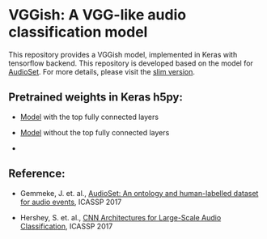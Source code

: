 # VGGish: A VGG-like audio classification model 

This repository provides a VGGish model, implemented in Keras with tensorflow backend. This repository is developed 
based on the model for [AudioSet](https://research.google.com/audioset/index.html). 
For more details, please visit the [slim version](https://github.com/tensorflow/models/tree/master/research/audioset).

## Pretrained weights in Keras h5py:

* [Model](https://drive.google.com/open?id=1mhqXZ8CANgHyepum7N4yrjiyIg6qaMe6) with the top fully connected layers

* [Model](https://drive.google.com/open?id=16JrWEedwaZFVZYvn1woPKCuWx85Ghzkp) without the top fully connected layers

* 

## Reference:

* Gemmeke, J. et. al.,
  [AudioSet: An ontology and human-labelled dataset for audio events](https://research.google.com/pubs/pub45857.html),
  ICASSP 2017

* Hershey, S. et. al.,
  [CNN Architectures for Large-Scale Audio Classification](https://research.google.com/pubs/pub45611.html),
  ICASSP 2017